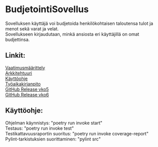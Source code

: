 # BudjetointiSovellus
Sovelluksen käyttäjä voi budjetoida henkilökohtaisen taloutensa tulot ja menot sekä varat ja velat.  
Sovellukseen kirjaudutaan, minkä ansiosta eri käyttäjillä on omat budjettinsa.  

## Linkit:
[Vaatimusmäärittely](https://github.com/henkkah/ot-harjoitustyo/blob/master/dokumentaatio/vaatimusmaarittely.md)  
[Arkkitehtuuri](https://github.com/henkkah/ot-harjoitustyo/blob/master/dokumentaatio/arkkitehtuuri.md)  
[Käyttöohje](https://github.com/henkkah/ot-harjoitustyo/blob/master/dokumentaatio/kayttoohje.md)  
[Työaikakirjanpito](https://github.com/henkkah/ot-harjoitustyo/blob/master/dokumentaatio/tyoaikakirjanpito.md)  
[GitHub Release vko5](https://github.com/henkkah/ot-harjoitustyo/releases/tag/viikko5)  
[GitHub Release vko6](https://github.com/henkkah/ot-harjoitustyo/releases/tag/viikko6)  

## Käyttöohje:
Ohjelman käynnistys: "poetry run invoke start"  
Testaus: "poetry run invoke test"  
Testikattavuusraportin suoritus: "poetry run invoke coverage-report"  
Pylint-tarkistuksien suorittaminen: "pylint src"  
